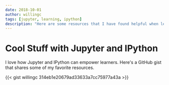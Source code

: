 ```yaml
---
date: 2018-10-01
author: willingc
tags: [jupyter, learning, ipython]
description: "Here are some resources that I have found helpful when learning Jupyter or IPython."
---
```


# Cool Stuff with Jupyter and IPython

I love how Jupyter and IPython can empower learners. Here's a GitHub gist that shares some of my favorite resources.

{{< gist willingc 314eb1e20679ad33633a7cc75977a43a >}}
